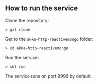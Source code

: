 ## How to run the service
Clone the repository:
```
> git clone
```

Get to the `akka-http-reactivemongo` folder:
```
> cd akka-http-reactivemongo
```

Run the service:
```
> sbt run
```

The service runs on port 9999 by default.